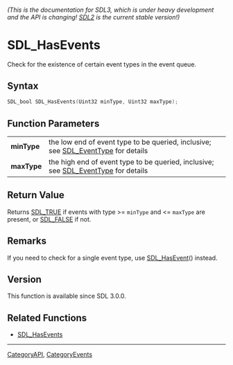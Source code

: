 ###### (This is the documentation for SDL3, which is under heavy development and the API is changing! [SDL2](https://wiki.libsdl.org/SDL2/) is the current stable version!)
# SDL_HasEvents

Check for the existence of certain event types in the event queue.

## Syntax

```c
SDL_bool SDL_HasEvents(Uint32 minType, Uint32 maxType);

```

## Function Parameters

|                 |                                                                                                     |
| --------------- | --------------------------------------------------------------------------------------------------- |
| **minType**     | the low end of event type to be queried, inclusive; see [SDL_EventType](SDL_EventType.md) for details  |
| **maxType**     | the high end of event type to be queried, inclusive; see [SDL_EventType](SDL_EventType.md) for details |

## Return Value

Returns [SDL_TRUE](SDL_TRUE.md) if events with type >= `minType` and <=
`maxType` are present, or [SDL_FALSE](SDL_FALSE.md) if not.

## Remarks

If you need to check for a single event type, use
[SDL_HasEvent](SDL_HasEvent.md)() instead.

## Version

This function is available since SDL 3.0.0.

## Related Functions

* [SDL_HasEvents](SDL_HasEvents.md)

----
[CategoryAPI](CategoryAPI.md), [CategoryEvents](CategoryEvents.md)
